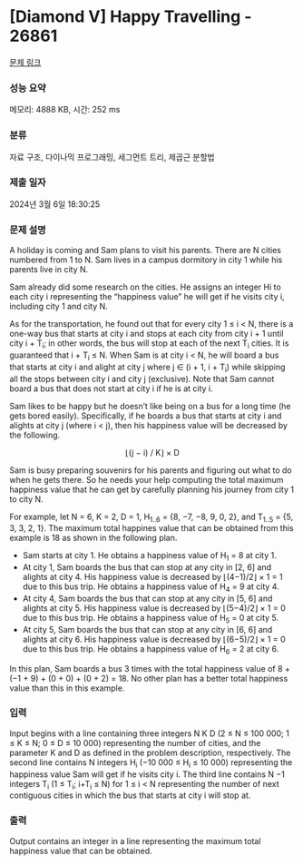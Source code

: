 # [Diamond V] Happy Travelling - 26861 

[문제 링크](https://www.acmicpc.net/problem/26861) 

### 성능 요약

메모리: 4888 KB, 시간: 252 ms

### 분류

자료 구조, 다이나믹 프로그래밍, 세그먼트 트리, 제곱근 분할법

### 제출 일자

2024년 3월 6일 18:30:25

### 문제 설명

<p>A holiday is coming and Sam plans to visit his parents. There are N cities numbered from 1 to N. Sam lives in a campus dormitory in city 1 while his parents live in city N.</p>

<p>Sam already did some research on the cities. He assigns an integer Hi to each city i representing the “happiness value” he will get if he visits city i, including city 1 and city N.</p>

<p>As for the transportation, he found out that for every city 1 ≤ i < N, there is a one-way bus that starts at city i and stops at each city from city i + 1 until city i + T<sub>i</sub>; in other words, the bus will stop at each of the next T<sub>i</sub> cities. It is guaranteed that i + T<sub>i</sub> ≤ N. When Sam is at city i < N, he will board a bus that starts at city i and alight at city j where j ∈ (i + 1, i + T<sub>i</sub>) while skipping all the stops between city i and city j (exclusive). Note that Sam cannot board a bus that does not start at city i if he is at city i.</p>

<p>Sam likes to be happy but he doesn’t like being on a bus for a long time (he gets bored easily). Specifically, if he boards a bus that starts at city i and alights at city j (where i < j), then his happiness value will be decreased by the following.</p>

<p style="text-align: center;">⌊(j − i) / K⌋ × D</p>

<p>Sam is busy preparing souvenirs for his parents and figuring out what to do when he gets there. So he needs your help computing the total maximum happiness value that he can get by carefully planning his journey from city 1 to city N.</p>

<p>For example, let N = 6, K = 2, D = 1, H<sub>1..6</sub> = {8, −7, −8, 9, 0, 2}, and T<sub>1..5</sub> = {5, 3, 3, 2, 1}. The maximum total happines value that can be obtained from this example is 18 as shown in the following plan.</p>

<ul>
	<li>Sam starts at city 1. He obtains a happiness value of H<sub>1</sub> = 8 at city 1.</li>
	<li>At city 1, Sam boards the bus that can stop at any city in [2, 6] and alights at city 4. His happiness value is decreased by ⌊(4−1)/2⌋ × 1 = 1 due to this bus trip. He obtains a happiness value of H<sub>4</sub> = 9 at city 4.</li>
	<li>At city 4, Sam boards the bus that can stop at any city in [5, 6] and alights at city 5. His happiness value is decreased by ⌊(5−4)/2⌋ × 1 = 0 due to this bus trip. He obtains a happiness value of H<sub>5</sub> = 0 at city 5.</li>
	<li>At city 5, Sam boards the bus that can stop at any city in [6, 6] and alights at city 6. His happiness value is decreased by ⌊(6−5)/2⌋ × 1 = 0 due to this bus trip. He obtains a happiness value of H<sub>6</sub> = 2 at city 6.</li>
</ul>

<p>In this plan, Sam boards a bus 3 times with the total happiness value of 8 + (−1 + 9) + (0 + 0) + (0 + 2) = 18. No other plan has a better total happiness value than this in this example.</p>

### 입력 

 <p>Input begins with a line containing three integers N K D (2 ≤ N ≤ 100 000; 1 ≤ K ≤ N; 0 ≤ D ≤ 10 000) representing the number of cities, and the parameter K and D as defined in the problem description, respectively. The second line contains N integers H<sub>i</sub> (−10 000 ≤ H<sub>i</sub> ≤ 10 000) representing the happiness value Sam will get if he visits city i. The third line contains N −1 integers T<sub>i</sub> (1 ≤ T<sub>i</sub>; i+T<sub>i</sub> ≤ N) for 1 ≤ i < N representing the number of next contiguous cities in which the bus that starts at city i will stop at.</p>

### 출력 

 <p>Output contains an integer in a line representing the maximum total happiness value that can be obtained.</p>

